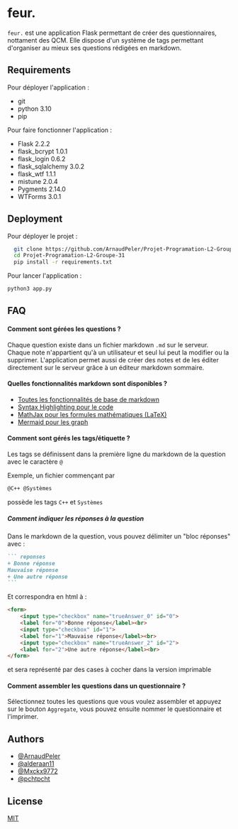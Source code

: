 
# feur.

`feur.` est une application Flask permettant de créer des questionnaires, nottament des QCM.
Elle dispose d'un système de tags permettant d'organiser au mieux ses questions rédigées en markdown.
## Requirements

Pour déployer l'application :
+ git
+ python 3.10
+ pip

Pour faire fonctionner l'application :
+ Flask 2.2.2
+ flask_bcrypt 1.0.1
+ flask_login 0.6.2
+ flask_sqlalchemy 3.0.2
+ flask_wtf 1.1.1
+ mistune 2.0.4
+ Pygments 2.14.0
+ WTForms 3.0.1
## Deployment

Pour déployer le projet :

```bash
  git clone https://github.com/ArnaudPeler/Projet-Programation-L2-Groupe-31.git
  cd Projet-Programation-L2-Groupe-31
  pip install -r requirements.txt
```

Pour lancer l'application :
```bash
python3 app.py
```
## FAQ

#### Comment sont gérées les questions ?

Chaque question existe dans un fichier markdown `.md` sur le serveur.
Chaque note n'appartient qu'à un utilisateur et seul lui peut la modifier ou la supprimer.
L'application permet aussi de créer des notes et de les éditer directement sur le serveur grâce à un éditeur markdown sommaire.


#### Quelles fonctionnalités markdown sont disponibles ?

+ [Toutes les fonctionnalités de base de markdown](https://www.markdownguide.org/basic-syntax/)
+ [Syntax Highlighting pour le code](https://www.markdownguide.org/extended-syntax/#syntax-highlighting)
+ [MathJax pour les formules mathématiques (LaTeX)](https://www.mathjax.org/)
+ [Mermaid pour les graph](https://mermaid.js.org/)

#### Comment sont gérés les tags/étiquette ?
Les tags se définissent dans la première ligne du markdown de la question avec le caractère `@`

Exemple, un fichier commençant par
```markdown
@C++ @Systèmes
```
possède les tags `C++` et `Systèmes`

##### Comment indiquer les réponses à la question
Dans le markdown de la question, vous pouvez délimiter un "bloc réponses" avec :
````markdown
``` reponses
+ Bonne réponse
Mauvaise réponse
+ Une autre réponse
``` 
````
Et correspondra en html à :
```html
<form>
    <input type="checkbox" name="trueAnswer_0" id="0">
    <label for="0">Bonne réponse</label><br>
    <input type="checkbox" id="1">
    <label for="1">Mauvaise réponse</label><br>
    <input type="checkbox" name="trueAnswer_2" id="2">
    <label for="2">Une autre réponse</label><br>
</form>
```
et sera représenté par des cases à cocher dans la version imprimable

#### Comment assembler les questions dans un questionnaire ?
Sélectionnez toutes les questions que vous voulez assembler et appuyez sur le bouton `Aggregate`, vous pouvez ensuite nommer le questionnaire et l'imprimer.
## Authors

- [@ArnaudPeler](https://github.com/ArnaudPeler)
- [@alderaan11](https://github.com/alderaan11)
- [@Mxckx9772](https://github.com/Mxckx9772)
- [@pchtpcht](https://github.com/pchtpcht)

## License

[MIT](https://choosealicense.com/licenses/mit/)

